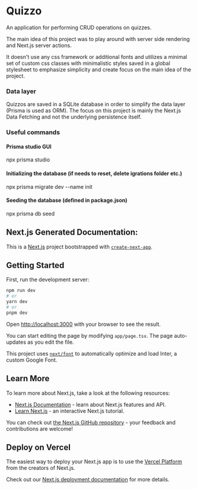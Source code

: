 # Quizzo
An application for performing CRUD operations on quizzes.

The main idea of this project was to play around with server side rendering and Next.js server actions.

It doesn't use any css framework or additional fonts and utilizes a minimal set of custom css classes with minimalistic styles saved in a global stylesheet to emphasize simplicity and create focus on the main idea of the project.

### Data layer
Quizzos are saved in a SQLite database in order to simplify the data layer (Prisma is used as ORM). The focus on this project is mainly the Next.js Data Fetching and not the underlying persistence itself.

### Useful commands
#### Prisma studio GUI
npx prisma studio

#### Initializing the database (if needs to reset, delete igrations folder etc.)
npx prisma migrate dev --name init

#### Seeding the database (defined in package.json)
npx prisma db seed 

## Next.js Generated Documentation:

This is a [Next.js](https://nextjs.org/) project bootstrapped with [`create-next-app`](https://github.com/vercel/next.js/tree/canary/packages/create-next-app).

## Getting Started

First, run the development server:

```bash
npm run dev
# or
yarn dev
# or
pnpm dev
```

Open [http://localhost:3000](http://localhost:3000) with your browser to see the result.

You can start editing the page by modifying `app/page.tsx`. The page auto-updates as you edit the file.

This project uses [`next/font`](https://nextjs.org/docs/basic-features/font-optimization) to automatically optimize and load Inter, a custom Google Font.

## Learn More

To learn more about Next.js, take a look at the following resources:

- [Next.js Documentation](https://nextjs.org/docs) - learn about Next.js features and API.
- [Learn Next.js](https://nextjs.org/learn) - an interactive Next.js tutorial.

You can check out [the Next.js GitHub repository](https://github.com/vercel/next.js/) - your feedback and contributions are welcome!

## Deploy on Vercel

The easiest way to deploy your Next.js app is to use the [Vercel Platform](https://vercel.com/new?utm_medium=default-template&filter=next.js&utm_source=create-next-app&utm_campaign=create-next-app-readme) from the creators of Next.js.

Check out our [Next.js deployment documentation](https://nextjs.org/docs/deployment) for more details.
